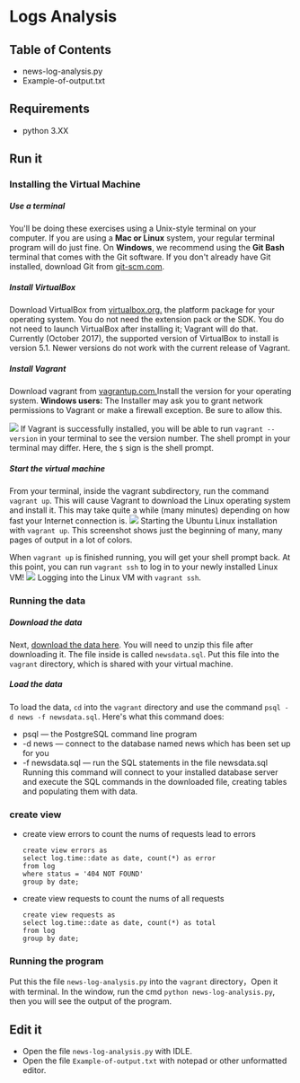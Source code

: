 # Logs Analysis

## Table of Contents

* news-log-analysis.py
* Example-of-output.txt

## Requirements
* python 3.XX

## Run it

### Installing the Virtual Machine

##### Use a terminal
You'll be doing these exercises using a Unix-style terminal on your computer. If you are using a **Mac or Linux** system, your regular terminal program will do just fine. On **Windows**, we recommend using the **Git Bash** terminal that comes with the Git software. If you don't already have Git installed, download Git from [git-scm.com](https://git-scm.com/downloads).

##### Install VirtualBox
Download VirtualBox from [virtualbox.org.](https://www.virtualbox.org/wiki/Download_Old_Builds_5_1Install) the platform package for your operating system. You do not need the extension pack or the SDK. You do not need to launch VirtualBox after installing it; Vagrant will do that.
Currently (October 2017), the supported version of VirtualBox to install is version 5.1. Newer versions do not work with the current release of Vagrant.

##### Install Vagrant
Download vagrant from [vagrantup.com.](https://www.vagrantup.com/downloads.html)Install the version for your operating system.
**Windows users:** The Installer may ask you to grant network permissions to Vagrant or make a firewall exception. Be sure to allow this.

![](https://s3.cn-north-1.amazonaws.com.cn/u-img/a0a8f8ed-a91f-4f49-9c63-f3cf9a5155f4)
If Vagrant is successfully installed, you will be able to run `vagrant --version`
in your terminal to see the version number.
The shell prompt in your terminal may differ. Here, the `$` sign is the shell prompt.

##### Start the virtual machine
From your terminal, inside the vagrant subdirectory, run the command `vagrant up`. This will cause Vagrant to download the Linux operating system and install it. This may take quite a while (many minutes) depending on how fast your Internet connection is.
![](https://s3.cn-north-1.amazonaws.com.cn/u-img/b8421e2f-0ca2-4c14-8c7b-2d8c554997da)
Starting the Ubuntu Linux installation with `vagrant up`.
This screenshot shows just the beginning of many, many pages of output in a lot of colors.

When `vagrant up` is finished running, you will get your shell prompt back. At this point, you can run `vagrant ssh` to log in to your newly installed Linux VM!
![](https://s3.cn-north-1.amazonaws.com.cn/u-img/c793524e-fbbd-49a9-8bc3-8776ec92f00d)
Logging into the Linux VM with `vagrant ssh`.

### Running the data

##### Download the data
Next, [download the data here](https://d17h27t6h515a5.cloudfront.net/topher/2016/August/57b5f748_newsdata/newsdata.zip). You will need to unzip this file after downloading it. The file inside is called `newsdata.sql`. Put this file into the `vagrant` directory, which is shared with your virtual machine.

##### Load the data
To load the data, `cd` into the `vagrant` directory and use the command `psql -d news -f newsdata.sql`.
Here's what this command does:
* psql — the PostgreSQL command line program
* -d news — connect to the database named news which has been set up for you
* -f newsdata.sql — run the SQL statements in the file newsdata.sql
Running this command will connect to your installed database server and execute the SQL commands in the downloaded file, creating tables and populating them with data.

### create view
* create view errors to count the nums of requests lead to errors
    ```
    create view errors as
    select log.time::date as date, count(*) as error
    from log
    where status = '404 NOT FOUND'
    group by date;
    ```

* create view requests to count the nums of all requests
    ```
    create view requests as
    select log.time::date as date, count(*) as total
    from log
    group by date;
    ```

### Running the program
Put this the file `news-log-analysis.py`  into the `vagrant` directory，Open it with terminal. In the window, run the cmd `python news-log-analysis.py`, then you will see the output of the program.

## Edit it
* Open the file `news-log-analysis.py` with IDLE.
* Open the file `Example-of-output.txt` with notepad or other unformatted editor.
